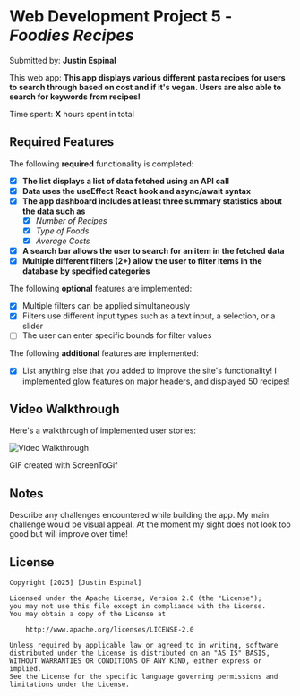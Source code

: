 # Web Development Project 5 - *Foodies Recipes*

Submitted by: **Justin Espinal**

This web app: **This app displays various different pasta recipes for users to search through based on cost and if it's vegan. Users are also able to search for keywords from recipes!**

Time spent: **X** hours spent in total

## Required Features

The following **required** functionality is completed:

- [x] **The list displays a list of data fetched using an API call**
- [x] **Data uses the useEffect React hook and async/await syntax**
- [x] **The app dashboard includes at least three summary statistics about the data such as**
  - [x] *Number of Recipes*
  - [x] *Type of Foods*
  - [x] *Average Costs*
- [x] **A search bar allows the user to search for an item in the fetched data**
- [x] **Multiple different filters (2+) allow the user to filter items in the database by specified categories**

The following **optional** features are implemented:

- [x] Multiple filters can be applied simultaneously
- [x] Filters use different input types such as a text input, a selection, or a slider
- [ ] The user can enter specific bounds for filter values

The following **additional** features are implemented:

* [x] List anything else that you added to improve the site's functionality!
    I implemented glow features on major headers, and displayed 50 recipes!
## Video Walkthrough

Here's a walkthrough of implemented user stories:

<img src='https://media0.giphy.com/media/v1.Y2lkPTc5MGI3NjExa2FzMjE1cDhkeTVub3U3aGE3d2VpODg3bWd1bThjY2kycjNud2t0dSZlcD12MV9pbnRlcm5hbF9naWZfYnlfaWQmY3Q9Zw/IAQSxvEdelOV7nizIR/giphy.gif' width='' alt='Video Walkthrough' />

<!-- Replace this with whatever GIF tool you used! -->
GIF created with ScreenToGif
<!-- Recommended tools:
[Kap](https://getkap.co/) for macOS
[ScreenToGif](https://www.screentogif.com/) for Windows
[peek](https://github.com/phw/peek) for Linux. -->

## Notes

Describe any challenges encountered while building the app.
My main challenge would be visual appeal. At the moment my sight does not look too good but will improve over time!
## License

    Copyright [2025] [Justin Espinal]

    Licensed under the Apache License, Version 2.0 (the "License");
    you may not use this file except in compliance with the License.
    You may obtain a copy of the License at

        http://www.apache.org/licenses/LICENSE-2.0

    Unless required by applicable law or agreed to in writing, software
    distributed under the License is distributed on an "AS IS" BASIS,
    WITHOUT WARRANTIES OR CONDITIONS OF ANY KIND, either express or implied.
    See the License for the specific language governing permissions and
    limitations under the License.
